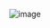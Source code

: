 ![image](https://user-images.githubusercontent.com/63084488/135747679-05e70a7c-329d-41f3-85f6-2775430a3e02.png)
